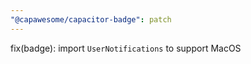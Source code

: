 ```yaml
---
"@capawesome/capacitor-badge": patch
---
```


fix(badge): import `UserNotifications` to support MacOS

